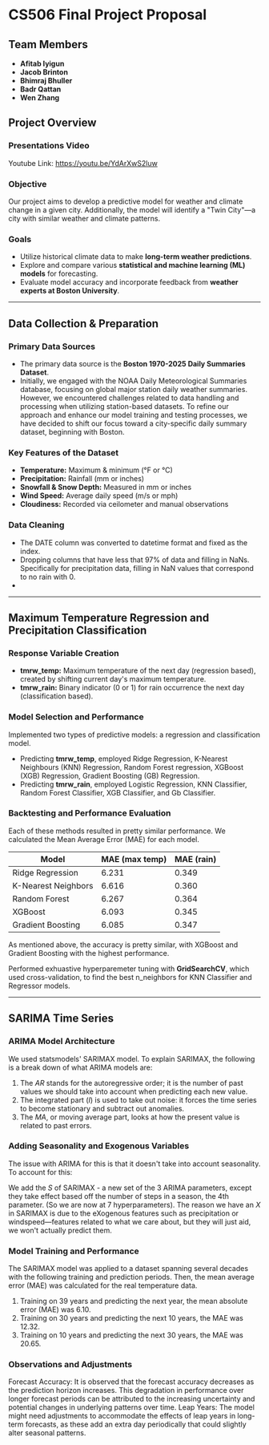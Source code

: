 # **CS506 Final Project Proposal**  
## **Team Members**  
- **Afitab Iyigun** 
- **Jacob Brinton** 
- **Bhimraj Bhuller** 
- **Badr Qattan**
- **Wen Zhang**  

## **Project Overview**  

### Presentations Video ###
Youtube Link: https://youtu.be/YdArXwS2luw

### **Objective**  
Our project aims to develop a predictive model for weather and climate change in a given city. Additionally, the model will identify a "Twin City"—a city with similar weather and climate patterns.  

### **Goals**  
- Utilize historical climate data to make **long-term weather predictions**.  
- Explore and compare various **statistical and machine learning (ML) models** for forecasting.  
- Evaluate model accuracy and incorporate feedback from **weather experts at Boston University**.  

---

## **Data Collection & Preparation**  

### **Primary Data Sources**  
- The primary data source is the **Boston 1970-2025 Daily Summaries Dataset**. 
- Initially, we engaged with the NOAA Daily Meteorological Summaries database, focusing on global major station daily weather summaries. However, we encountered challenges related to data handling and processing when utilizing station-based datasets. To refine our approach and enhance our model training and testing processes, we have decided to shift our focus toward a city-specific daily summary dataset, beginning with Boston.


### **Key Features of the Dataset**  
- **Temperature:** Maximum & minimum (°F or °C)  
- **Precipitation:** Rainfall (mm or inches)  
- **Snowfall & Snow Depth:** Measured in mm or inches  
- **Wind Speed:** Average daily speed (m/s or mph)  
- **Cloudiness:** Recorded via ceilometer and manual observations  

### **Data Cleaning**
- The DATE column was converted to datetime format and fixed as the index. 
- Dropping columns that have less that 97% of data and filling in NaNs. Specifically for precipitation data, filling in NaN values that correspond to no rain with 0. 
- 

---

## **Maximum Temperature Regression and Precipitation Classification**

### **Response Variable Creation**
- **tmrw_temp:** Maximum temperature of the next day (regression based), created by shifting current day's maximum temperature. 
- **tmrw_rain:** Binary indicator (0 or 1) for rain occurrence the next day (classification based).
 
### **Model Selection and Performance**
Implemented two types of predictive models: a regression and classification model. 
- Predicting **tmrw_temp**, employed Ridge Regression, K-Nearest Neighbours (KNN) Regression, Random Forest regression, XGBoost (XGB) Regression, Gradient Boosting (GB) Regression. 
- Predicting **tmrw_rain**, employed Logistic Regression, KNN Classifier, Random Forest Classifier, XGB Classifier, and Gb Classifier.

### **Backtesting and Performance Evaluation**
Each of these methods resulted in pretty similar performance. We calculated the Mean Average Error (MAE) for each model.

| Model            | MAE (max temp) | MAE (rain) |
|------------------|-------|-----------|
| Ridge Regression | 6.231 | 0.349     |
| K-Nearest Neighbors | 6.616 | 0.360     |
| Random Forest | 6.267 | 0.364     |
| XGBoost | 6.093 | 0.345     |
| Gradient Boosting | 6.085 | 0.347     |

As mentioned above, the accuracy is pretty similar, with XGBoost and Gradient Boosting with the highest performance.

Performed exhuastive hyperparemeter tuning with **GridSearchCV**, which used cross-validation, to find the best n_neighbors for KNN Classifier and Regressor models. 

---

## **SARIMA Time Series**

### **ARIMA Model Architecture**

We used statsmodels' SARIMAX model. To explain SARIMAX, the following is a break down of what ARIMA models are:

1. The *AR* stands for the autoregressive order; it is the number of past values we should take into account when predicting each new value. 
2. The integrated part (*I*) is used to take out noise: it forces the time series to become stationary and subtract out anomalies. 
3. The *MA*, or moving average part, looks at how the present value is related to past errors.

### **Adding Seasonality and Exogenous Variables**

The issue with ARIMA for this is that it doesn't take into account seasonality. To account for this:

We add the *S* of SARIMAX - a new set of the 3 ARIMA parameters, except they take effect based off the number of steps in a season, the 4th parameter. (So we are now at 7 hyperparameters).
The reason we have an *X* in SARIMAX is due to the eXogenous features such as precipitation or windspeed—features related to what we care about, but they will just aid, we won't actually predict them.

### **Model Training and Performance**

The SARIMAX model was applied to a dataset spanning several decades with the following training and prediction periods. Then, the mean average error (MAE) was calculated for the real temperature data. 

1. Training on 39 years and predicting the next year, the mean absolute error (MAE) was 6.10.
2. Training on 30 years and predicting the next 10 years, the MAE was 12.32.
3. Training on 10 years and predicting the next 30 years, the MAE was 20.65.

### **Observations and Adjustments**
Forecast Accuracy: It is observed that the forecast accuracy decreases as the prediction horizon increases. This degradation in performance over longer forecast periods can be attributed to the increasing uncertainty and potential changes in underlying patterns over time.
Leap Years: The model might need adjustments to accommodate the effects of leap years in long-term forecasts, as these add an extra day periodically that could slightly alter seasonal patterns.
